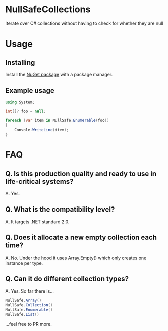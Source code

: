 # NullSafeCollections
Iterate over C# collections without having to check for whether they are null

# Usage

## Installing
Install the [NuGet package](https://www.nuget.org/packages/NullSafeCollections) with a package manager.

## Example usage
```csharp
using System;

int[]? foo = null;

foreach (var item in NullSafe.Enumerable(foo))
{
    Console.WriteLine(item);
}
```

# FAQ

## Q. Is this production quality and ready to use in life-critical systems?
A. Yes.

## Q. What is the compatibility level?
A. It targets .NET standard 2.0.

## Q. Does it allocate a new empty collection each time?
A. No. Under the hood it uses Array.Empty<T>() which only creates one instance per type.

## Q. Can it do different collection types?
A. Yes. So far there is...
```csharp
NullSafe.Array()
NullSafe.Collection()
NullSafe.Enumerable()
NullSafe.List()
```
...feel free to PR more.
